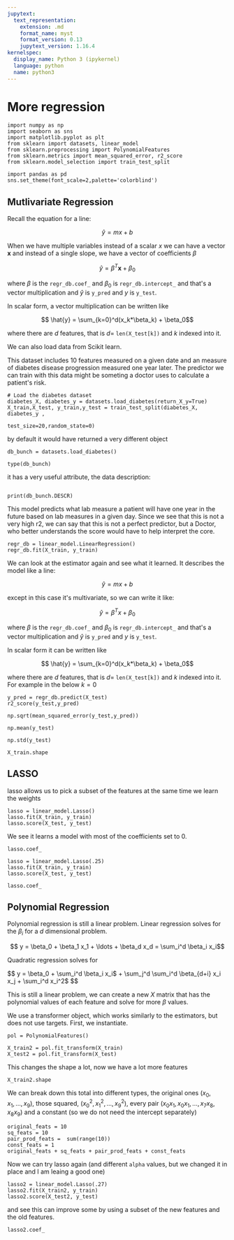 ```yaml
---
jupytext:
  text_representation:
    extension: .md
    format_name: myst
    format_version: 0.13
    jupytext_version: 1.16.4
kernelspec:
  display_name: Python 3 (ipykernel)
  language: python
  name: python3
---
```


# More regression

```{code-cell} ipython3
import numpy as np
import seaborn as sns
import matplotlib.pyplot as plt
from sklearn import datasets, linear_model
from sklearn.preprocessing import PolynomialFeatures
from sklearn.metrics import mean_squared_error, r2_score
from sklearn.model_selection import train_test_split

import pandas as pd
sns.set_theme(font_scale=2,palette='colorblind')
```


## Mutlivariate Regression

Recall the equation for a line: 

$$ \hat{y} = mx+b$$

When we have multiple variables instead of a scalar $x$ we can have a vector $\mathbf{x}$ and instead of a single slope, we have a vector of coefficients $\beta$

$$ \hat{y} = \beta^T\mathbf{x} + \beta_0 $$

where $\beta$ is the `regr_db.coef_` and $\beta_0$ is `regr_db.intercept_` and that's a vector multiplication and $\hat{y}$ is `y_pred` and $y$ is `y_test`.  

In scalar form, a vector multiplication can be written like

$$ \hat{y} = \sum_{k=0}^d(x_k*\beta_k) + \beta_0$$

where there are $d$ features, that is $d$= `len(X_test[k])` and $k$ indexed into it. 


We can also load data from Scikit learn.

This dataset includes 10 features measured on a given date and an measure of
diabetes disease progression measured one year later. The predictor we can train
with this data might be someting a doctor uses to calculate a patient's risk.  


```{code-cell} ipython3
# Load the diabetes dataset
diabetes_X, diabetes_y = datasets.load_diabetes(return_X_y=True)
X_train,X_test, y_train,y_test = train_test_split(diabetes_X, diabetes_y ,
                                                  test_size=20,random_state=0)
```
by default it would have returned a very different object
```{code-cell} ipython3
db_bunch = datasets.load_diabetes()
```

```{code-cell} ipython3
type(db_bunch)
```

it has a very useful attribute, the data description:
```{code-cell} ipython3

print(db_bunch.DESCR)
```


This model predicts what lab measure a patient will have one year in the future
based on lab measures in a given day.  Since we see that this is not a very high
r2, we can say that this is not a perfect predictor, but a Doctor, who better
understands the score would have to help interpret the core.


```{code-cell} ipython3
regr_db = linear_model.LinearRegression()
regr_db.fit(X_train, y_train)
```

We can look at the estimator again and see what it learned. It describes the model like a line:

$$ \hat{y} = mx+b$$

except in this case it's multivariate, so we can write it like:

$$ \hat{y} = \beta^Tx + \beta_0 $$

where $\beta$ is the `regr_db.coef_` and $\beta_0$ is `regr_db.intercept_` and that's a vector multiplication and $\hat{y}$ is `y_pred` and $y$ is `y_test`.  

In scalar form it can be written like

$$ \hat{y} = \sum_{k=0}^d(x_k*\beta_k) + \beta_0$$

where there are $d$ features, that is $d$= `len(X_test[k])` and $k$ indexed into it. For example in the below $k=0$


```{code-cell} ipython3
y_pred = regr_db.predict(X_test)
r2_score(y_test,y_pred)
```

```{code-cell} ipython3
np.sqrt(mean_squared_error(y_test,y_pred))
```

```{code-cell} ipython3
np.mean(y_test)
```

```{code-cell} ipython3
np.std(y_test)
```

```{code-cell} ipython3
X_train.shape
```

## LASSO

lasso allows us to pick a subset of the features at the same time we learn the weights


```{code-cell} ipython3
lasso = linear_model.Lasso()
lasso.fit(X_train, y_train)
lasso.score(X_test, y_test)
```

We see it learns a model with most of the coefficients set to 0. 
```{code-cell} ipython3
lasso.coef_
```

```{code-cell} ipython3
lasso = linear_model.Lasso(.25)
lasso.fit(X_train, y_train)
lasso.score(X_test, y_test)
```

```{code-cell} ipython3
lasso.coef_
```

## Polynomial Regression



Polynomial regression is still a linear problem.  Linear regression solves for
the $\beta_i$ for a $d$ dimensional problem.

$$ y = \beta_0 + \beta_1 x_1 + \ldots + \beta_d x_d = \sum_i^d \beta_i x_i$$

Quadratic regression solves for

$$ y = \beta_0 + \sum_i^d \beta_i x_i$ + \sum_j^d \sum_i^d \beta_{d+i} x_i x_j + \sum_i^d x_i^2$ $$

This is still a linear problem, we can create a new $X$ matrix that has the
polynomial values of each feature  and solve for more $\beta$ values.

We use a transformer object, which works similarly to the estimators, but does
not use targets.
First, we instantiate.



```{code-cell} ipython3
pol = PolynomialFeatures()
```

```{code-cell} ipython3
X_train2 = pol.fit_transform(X_train)
X_test2 = pol.fit_transform(X_test)
```

This changes the shape a lot, now we have a lot more features
```{code-cell} ipython3
X_train2.shape
```

We can break down this total into different types, the original ones ($x_0, x_1, \ldots, x_9$), those squared, ($x_0^2, x_1^2, \ldots, x_9^2$), every pair ($x_0x_1, x_0x_1, \ldots, x_7x_8, x_8x_9$) and a constant (so we do not need the intercept separately)
```{code-cell} ipython3
original_feats = 10
sq_feats = 10
pair_prod_feats =  sum(range(10)) 
const_feats = 1
original_feats + sq_feats + pair_prod_feats + const_feats
```

Now we can try lasso again (and different `alpha` values, but we changed it in place and I am leaing a good one)
```{code-cell} ipython3
lasso2 = linear_model.Lasso(.27)
lasso2.fit(X_train2, y_train)
lasso2.score(X_test2, y_test)
```

and see this can improve some by using a subset of the new features and the old features. 

```{code-cell} ipython3
lasso2.coef_
```

```{code-cell} ipython3

```
